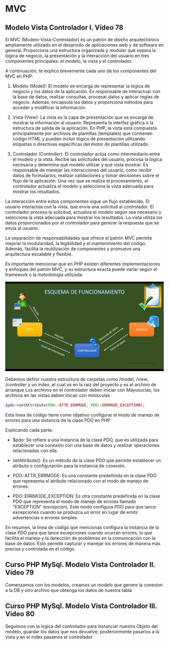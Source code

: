 # MVC

## Modelo Vista Controlador I. Vídeo 78

El MVC (Modelo-Vista-Controlador) es un patrón de diseño arquitectónico ampliamente utilizado en el desarrollo de aplicaciones web y de software en general. Proporciona una estructura organizada y modular que separa la lógica de negocio, la presentación y la interacción del usuario en tres componentes principales: el modelo, la vista y el controlador.

A continuación, te explico brevemente cada uno de los componentes del MVC en PHP:

1. Modelo (Model): El modelo se encarga de representar la lógica de negocio y los datos de la aplicación. Es responsable de interactuar con la base de datos, realizar consultas, procesar datos y aplicar reglas de negocio. Además, encapsula los datos y proporciona métodos para acceder y modificar la información.

2. Vista (View): La vista es la capa de presentación que se encarga de mostrar la información al usuario. Representa la interfaz gráfica o la estructura de salida de la aplicación. En PHP, la vista está compuesta principalmente por archivos de plantillas (templates) que contienen código HTML y pueden incluir lógica de presentación utilizando etiquetas o directivas específicas del motor de plantillas utilizado.

3. Controlador (Controller): El controlador actúa como intermediario entre el modelo y la vista. Recibe las solicitudes del usuario, procesa la lógica necesaria y determina qué modelo utilizar y qué vista mostrar. Es responsable de manejar las interacciones del usuario, como recibir datos de formularios, realizar validaciones y tomar decisiones sobre el flujo de la aplicación. Una vez que se realiza el procesamiento, el controlador actualiza el modelo y selecciona la vista adecuada para mostrar los resultados.

La interacción entre estos componentes sigue un flujo establecido. El usuario interactúa con la vista, que envía una solicitud al controlador. El controlador procesa la solicitud, actualiza el modelo según sea necesario y selecciona la vista adecuada para mostrar los resultados. La vista utiliza los datos proporcionados por el controlador para generar la respuesta que se envía al usuario.

La separación de responsabilidades que ofrece el patrón MVC permite mejorar la modularidad, la legibilidad y el mantenimiento del código. Además, facilita la reutilización de componentes y promueve una arquitectura escalable y flexible.

Es importante mencionar que en PHP existen diferentes implementaciones y enfoques del patrón MVC, y su estructura exacta puede variar según el framework o la metodología utilizada.

![MVC Diagram](./assets/mvc.png)

Debemos definir nuestra estructura de carpetas como /model, /view, /controller y un index, el cual va en la raiz del proyecto y es el archivo de arranque
Los archivos en el controlador deben iniciar con Mayusuclas, los archivos en las vistas deben inicair con minisculas

```php
$pdo->setAttribute(PDO::ATTR_ERRMODE, PDO::ERRMODE_EXCEPTION);
```

Esta linea de código tiene como objetivo configurar el modo de manejo de errores para una instancia de la clase PDO en PHP.

Explicando cada parte:

- $pdo: Se refiere a una instancia de la clase PDO, que es utilizada para establecer una conexión con una base de datos y realizar operaciones relacionadas con ella.

- setAttribute(): Es un método de la clase PDO que permite establecer un atributo o configuración para la instancia de conexión.

- PDO::ATTR_ERRMODE: Es una constante predefinida en la clase PDO que representa el atributo relacionado con el modo de manejo de errores.

- PDO::ERRMODE_EXCEPTION: Es otra constante predefinida en la clase PDO que representa el modo de manejo de errores llamado "EXCEPTION" (excepción). Este modo configura PDO para que lance excepciones cuando se produzca un error en lugar de emitir advertencias o errores simples.

En resumen, la línea de código que mencionas configura la instancia de la clase PDO para que lance excepciones cuando ocurran errores, lo que facilita el manejo y la detección de problemas en la comunicación con la base de datos. Esto permite capturar y manejar los errores de manera más precisa y controlada en el código.

## Curso PHP MySql. Modelo Vista Controlador II. Vídeo 79

Comenzamos con los modelos, creamos un modelo que genere la conexion a la DB y otro archivo que obtenga los datos de nuestra tabla

## Curso PHP MySql. Modelo Vista Controlador III. Vídeo 80

Seguimos con la logica del controlador para instanciar nuestro Objeto del modelo, guardar los datos que nos devuelve, posteriormente pasarlos a la vista y en el index pasamos el controlador
